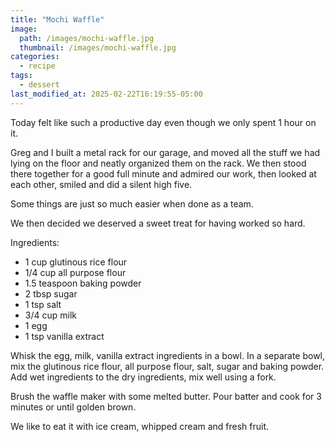 ```yaml
---
title: "Mochi Waffle"
image: 
  path: /images/mochi-waffle.jpg
  thumbnail: /images/mochi-waffle.jpg
categories:
  - recipe
tags:
  - dessert
last_modified_at: 2025-02-22T16:19:55-05:00
---
```


Today felt like such a productive day even though we only spent 1 hour on it. 

Greg and I built a metal rack for our garage, and moved all the stuff we had lying on the floor and neatly organized them on the rack. We then stood there together for a good full minute and admired our work, then looked at each other, smiled and did a silent high five.

Some things are just so much easier when done as a team.

We then decided we deserved a sweet treat for having worked so hard.


Ingredients:
* 1 cup glutinous rice flour
* 1/4 cup all purpose flour
* 1.5 teaspoon baking powder
* 2 tbsp sugar
* 1 tsp salt
* 3/4 cup milk 
* 1 egg
* 1 tsp vanilla extract

Whisk the egg, milk, vanilla extract ingredients in a bowl. In a separate bowl, mix the glutinous rice flour, all purpose flour, salt, sugar and baking powder. Add wet ingredients to the dry ingredients, mix well using a fork.

Brush the waffle maker with some melted butter. Pour batter and cook for 3 minutes or until golden brown.

We like to eat it with ice cream, whipped cream and fresh fruit.
 
